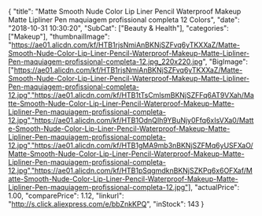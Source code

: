 {
	"title": "Matte Smooth Nude Color Lip Liner Pencil Waterproof Makeup Matte Lipliner Pen maquiagem profissional completa 12 Colors",
	"date": "2018-10-31 10:30:20",
	"SubCat": ["Beauty & Health"],
	"categories": ["Makeup"],
	"thumbnailImage": "https://ae01.alicdn.com/kf/HTB1rjsNmiAnBKNjSZFvq6yTKXXaZ/Matte-Smooth-Nude-Color-Lip-Liner-Pencil-Waterproof-Makeup-Matte-Lipliner-Pen-maquiagem-profissional-completa-12.jpg_220x220.jpg",
	"BigImage": ["https://ae01.alicdn.com/kf/HTB1rjsNmiAnBKNjSZFvq6yTKXXaZ/Matte-Smooth-Nude-Color-Lip-Liner-Pencil-Waterproof-Makeup-Matte-Lipliner-Pen-maquiagem-profissional-completa-12.jpg","https://ae01.alicdn.com/kf/HTB1tTsCmlsmBKNjSZFFq6AT9VXah/Matte-Smooth-Nude-Color-Lip-Liner-Pencil-Waterproof-Makeup-Matte-Lipliner-Pen-maquiagem-profissional-completa-12.jpg","https://ae01.alicdn.com/kf/HTB1OdnQIh9YBuNjy0Ffq6xIsVXa0/Matte-Smooth-Nude-Color-Lip-Liner-Pencil-Waterproof-Makeup-Matte-Lipliner-Pen-maquiagem-profissional-completa-12.jpg","https://ae01.alicdn.com/kf/HTB1gMA9mb3nBKNjSZFMq6yUSFXaO/Matte-Smooth-Nude-Color-Lip-Liner-Pencil-Waterproof-Makeup-Matte-Lipliner-Pen-maquiagem-profissional-completa-12.jpg","https://ae01.alicdn.com/kf/HTB1pSqgmdknBKNjSZKPq6x6OFXaf/Matte-Smooth-Nude-Color-Lip-Liner-Pencil-Waterproof-Makeup-Matte-Lipliner-Pen-maquiagem-profissional-completa-12.jpg"],
	"actualPrice": 1.00,
	"comparePrice": 1.12,
	"linkurl": "http://s.click.aliexpress.com/e/bbZnkKPQ",
	"inStock": 143
}
